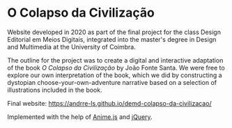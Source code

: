 # O Colapso da Civilização

Website developed in 2020 as part of the final project for the class Design Editorial em Meios Digitais, integrated into the master's degree in Design and Multimedia at the University of Coimbra. 

The outline for the project was to create a digital and interactive adaptation of the book *O Colapso da Civilização* by João Fonte Santa. We were free to explore our own interpretation of the book, which we did by constructing a dystopian choose-your-own-adventure narrative based on a selection of illustrations included in the book. 

Final website: https://andrre-ls.github.io/demd-colapso-da-civilizacao/


Implemented with the help of [Anime.js](https://animejs.com/) and [jQuery](https://jquery.com/).

